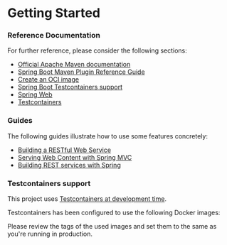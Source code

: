 # Getting Started

### Reference Documentation
For further reference, please consider the following sections:

* [Official Apache Maven documentation](https://maven.apache.org/guides/index.html)
* [Spring Boot Maven Plugin Reference Guide](https://docs.spring.io/spring-boot/docs/3.2.2/maven-plugin/reference/html/)
* [Create an OCI image](https://docs.spring.io/spring-boot/docs/3.2.2/maven-plugin/reference/html/#build-image)
* [Spring Boot Testcontainers support](https://docs.spring.io/spring-boot/docs/3.2.2/reference/html/features.html#features.testing.testcontainers)
* [Spring Web](https://docs.spring.io/spring-boot/docs/3.2.2/reference/htmlsingle/index.html#web)
* [Testcontainers](https://java.testcontainers.org/)

### Guides
The following guides illustrate how to use some features concretely:

* [Building a RESTful Web Service](https://spring.io/guides/gs/rest-service/)
* [Serving Web Content with Spring MVC](https://spring.io/guides/gs/serving-web-content/)
* [Building REST services with Spring](https://spring.io/guides/tutorials/rest/)

### Testcontainers support

This project uses [Testcontainers at development time](https://docs.spring.io/spring-boot/docs/3.2.2/reference/html/features.html#features.testing.testcontainers.at-development-time).

Testcontainers has been configured to use the following Docker images:


Please review the tags of the used images and set them to the same as you're running in production.

